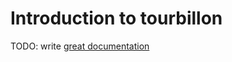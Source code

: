 # Introduction to tourbillon

TODO: write [great documentation](http://jacobian.org/writing/great-documentation/what-to-write/)
